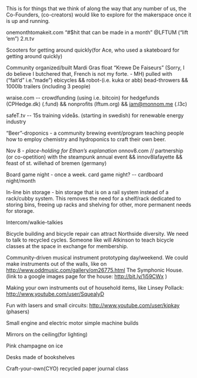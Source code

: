 This is for things that we think of along the way that any number of us, the Co-Founders, (co-creators) would like to explore for the makerspace once it is up and running.

onemonthtomakeit.com
“#$hit that can be made in a month”
@LFTUM (“lift ‘em”)
2.π.tv

Scooters for getting around quickly(for Ace, who used a skateboard for getting around quickly)

Community organized/built Mardi Gras float “Krewe De Faiseurs” (Sorry, I do believe I butchered that, French is not my forte. - MH)
pulled with (“fait’d” i.e.”made”) ebicycles <link>
&& robot-(i.e. kuka or abb) bead-throwers <link>
&& 1000lb trailers (including 3 people) <link>

wraise.com -- crowdfunding (using i.e. bitcoin) for 
hedgefunds (CPHedge.dk) (.fund)
&& nonprofits (lftum.org) 
&& iam@monnom.me (.l3c)

safeT.tv -- 15s training videås. (starting in swedish) for renewable energy industry
<tool1>
<tool2>
<tool3>




“Beer”-droponics - a community brewing event/program teaching people how to employ chemistry and hydroponics to craft their own beer.

Nov 8 - *place-holding for Ethan’s explanation*
onnov8.com // partnership (or co-opetition) with 
the steampunk annual event
&& innov8lafayette
&& feast of st. willehad of bremen (germany)




Board game night - once a week.
card game night? --
cardboard night/month

In-line bin storage - bin storage that is on a rail system instead of a rack/cubby system.  This removes the need for a shelf/rack dedicated to storing bins, freeing up racks and shelving for other, more permanent needs for storage.

Intercom/walkie-talkies

Bicycle building and bicycle repair can attract Northside diversity. We need to talk to recycled cycles. Someone like will Atkinson to teach bicycle classes at the space in exchange for membership. 

Community-driven musical instrument prototyping day/weekend.  We could make instruments out of the walls, like on http://www.oddmusic.com/gallery/om26775.html The Symphonic House.(link to a google images page for the house: http://bit.ly/1j59CWx )

Making your own instruments out of household items, like Linsey Pollack:  http://www.youtube.com/user/SquealyD

Fun with lasers and small circuits:  http://www.youtube.com/user/kipkay
(phasers)

Small engine and electric motor simple machine builds

Mirrors on the ceiling(for lighting)

Pink champagne on ice

Desks made of bookshelves

Craft-your-own(CYO) recycled paper journal class




